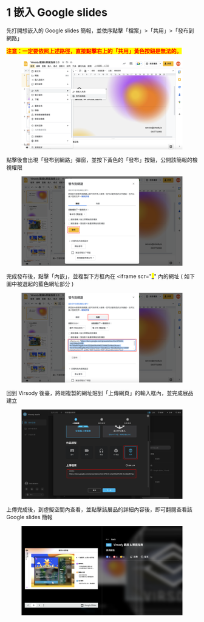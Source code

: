 # 1 嵌入 Google slides

先打開想嵌入的 Google slides 簡報，並依序點擊「檔案」>「共用」>「發布到網路」

<mark style="color:red;">**注意：一定要依照上述路徑，直接點擊右上的「共用」黃色按鈕是無法的。**</mark>

<figure><img src="../../../../.gitbook/assets/截圖 2022-12-29 下午3.14.27.png" alt=""><figcaption></figcaption></figure>



點擊後會出現「發布到網路」彈窗，並按下黃色的「發布」按鈕，公開該簡報的檢視權限

<figure><img src="../../../../.gitbook/assets/Frame 58.png" alt=""><figcaption></figcaption></figure>



完成發布後，點擊「內嵌」，並複製下方框內在 \<iframe scr="<mark style="color:blue;">\_</mark>" 內的網址 ( 如下圖中被選起的藍色網址部分 )

<figure><img src="../../../../.gitbook/assets/Frame 59.png" alt=""><figcaption></figcaption></figure>



回到 Virsody 後臺，將剛複製的網址貼到「上傳網頁」的輸入框內，並完成展品建立

<figure><img src="../../../../.gitbook/assets/Frame 61.png" alt=""><figcaption></figcaption></figure>



上傳完成後，到虛擬空間內查看，並點擊該展品的詳細內容後，即可翻閱查看該 Google slides 簡報

<figure><img src="../../../../.gitbook/assets/截圖 2022-12-29 下午3.18.48.png" alt=""><figcaption></figcaption></figure>
